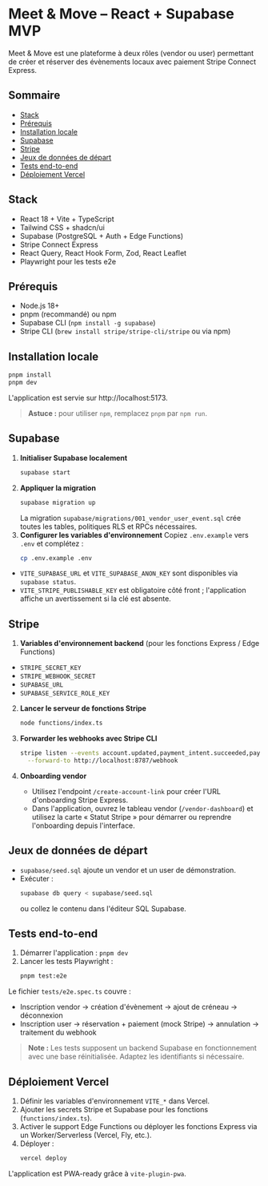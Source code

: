 # Meet & Move – React + Supabase MVP

Meet & Move est une plateforme à deux rôles (vendor ou user) permettant de créer et réserver des évènements locaux avec paiement Stripe Connect Express.

## Sommaire
- [Stack](#stack)
- [Prérequis](#prérequis)
- [Installation locale](#installation-locale)
- [Supabase](#supabase)
- [Stripe](#stripe)
- [Jeux de données de départ](#jeux-de-données-de-départ)
- [Tests end-to-end](#tests-end-to-end)
- [Déploiement Vercel](#déploiement-vercel)

## Stack
- React 18 + Vite + TypeScript
- Tailwind CSS + shadcn/ui
- Supabase (PostgreSQL + Auth + Edge Functions)
- Stripe Connect Express
- React Query, React Hook Form, Zod, React Leaflet
- Playwright pour les tests e2e

## Prérequis
- Node.js 18+
- pnpm (recommandé) ou npm
- Supabase CLI (`npm install -g supabase`)
- Stripe CLI (`brew install stripe/stripe-cli/stripe` ou via npm)

## Installation locale
```bash
pnpm install
pnpm dev
```
L'application est servie sur http://localhost:5173.

> **Astuce :** pour utiliser `npm`, remplacez `pnpm` par `npm run`.

## Supabase
1. **Initialiser Supabase localement**
   ```bash
   supabase start
   ```
2. **Appliquer la migration**
   ```bash
   supabase migration up
   ```
   La migration `supabase/migrations/001_vendor_user_event.sql` crée toutes les tables, politiques RLS et RPCs nécessaires.
3. **Configurer les variables d'environnement**
   Copiez `.env.example` vers `.env` et complétez :
   ```bash
   cp .env.example .env
   ```
  - `VITE_SUPABASE_URL` et `VITE_SUPABASE_ANON_KEY` sont disponibles via `supabase status`.
  - `VITE_STRIPE_PUBLISHABLE_KEY` est obligatoire côté front ; l'application affiche un avertissement si la clé est absente.

## Stripe
1. **Variables d'environnement backend** (pour les fonctions Express / Edge Functions)
  - `STRIPE_SECRET_KEY`
  - `STRIPE_WEBHOOK_SECRET`
  - `SUPABASE_URL`
  - `SUPABASE_SERVICE_ROLE_KEY`

2. **Lancer le serveur de fonctions Stripe**
   ```bash
   node functions/index.ts
   ```

3. **Forwarder les webhooks avec Stripe CLI**
   ```bash
   stripe listen --events account.updated,payment_intent.succeeded,payment_intent.payment_failed,charge.refunded \
     --forward-to http://localhost:8787/webhook
   ```

4. **Onboarding vendor**
   - Utilisez l'endpoint `/create-account-link` pour créer l'URL d'onboarding Stripe Express.
   - Dans l'application, ouvrez le tableau vendor (`/vendor-dashboard`) et utilisez la carte « Statut Stripe » pour démarrer ou
     reprendre l'onboarding depuis l'interface.

## Jeux de données de départ
- `supabase/seed.sql` ajoute un vendor et un user de démonstration.
- Exécuter :
  ```bash
  supabase db query < supabase/seed.sql
  ```
  ou collez le contenu dans l'éditeur SQL Supabase.

## Tests end-to-end
1. Démarrer l'application : `pnpm dev`
2. Lancer les tests Playwright :
   ```bash
   pnpm test:e2e
   ```

Le fichier `tests/e2e.spec.ts` couvre :
- Inscription vendor → création d'évènement → ajout de créneau → déconnexion
- Inscription user → réservation + paiement (mock Stripe) → annulation → traitement du webhook

> **Note :** Les tests supposent un backend Supabase en fonctionnement avec une base réinitialisée. Adaptez les identifiants si nécessaire.

## Déploiement Vercel
1. Définir les variables d'environnement `VITE_*` dans Vercel.
2. Ajouter les secrets Stripe et Supabase pour les fonctions (`functions/index.ts`).
3. Activer le support Edge Functions ou déployer les fonctions Express via un Worker/Serverless (Vercel, Fly, etc.).
4. Déployer :
   ```bash
   vercel deploy
   ```

L'application est PWA-ready grâce à `vite-plugin-pwa`.
